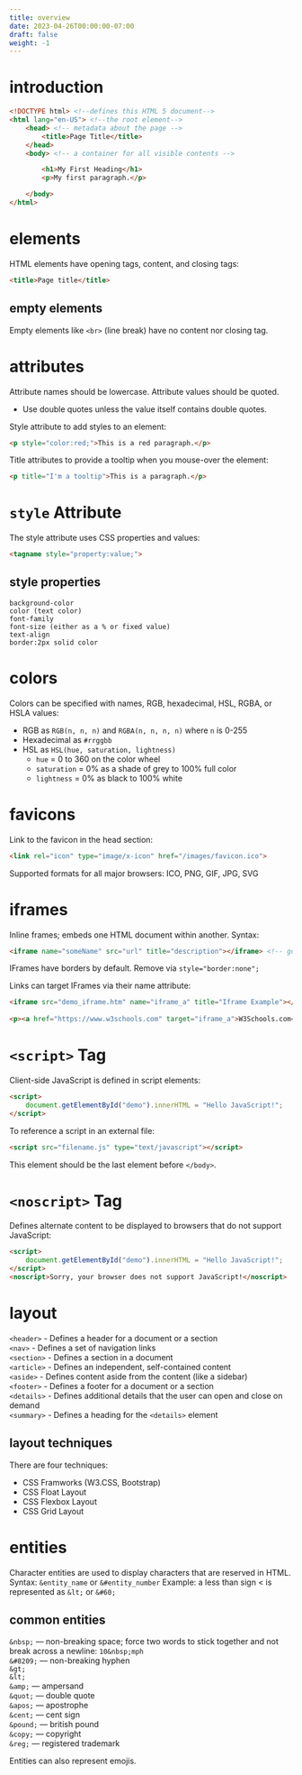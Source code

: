 ```yaml
---
title: overview
date: 2023-04-26T00:00:00-07:00
draft: false
weight: -1
---
```


# introduction
```html
<!DOCTYPE html> <!--defines this HTML 5 document-->
<html lang="en-US"> <!--the root element-->
	<head> <!-- metadata about the page -->
		<title>Page Title</title>
	</head>
	<body> <!-- a container for all visible contents -->

		<h1>My First Heading</h1>
		<p>My first paragraph.</p>

	</body>
</html>
```

# elements
HTML elements have opening tags, content, and closing tags:
```html
<title>Page title</title>
```

## empty elements
Empty elements like `<br>` (line break) have no content nor closing tag.

# attributes
Attribute names should be lowercase.
Attribute values should be quoted.
- Use double quotes unless the value itself contains double quotes.

Style attribute to add styles to an element:  
```html
<p style="color:red;">This is a red paragraph.</p>
```
Title attributes to provide a tooltip when you mouse-over the element:  
```html
<p title="I'm a tooltip">This is a paragraph.</p>
```

# `style` Attribute
The style attribute uses CSS properties and values:
```html
<tagname style="property:value;">
```

## style properties
```
background-color
color (text color)
font-family
font-size (either as a % or fixed value)
text-align
border:2px solid color
```

# colors
Colors can be specified with names, RGB, hexadecimal, HSL, RGBA, or HSLA values:
- RGB as `RGB(n, n, n)` and `RGBA(n, n, n, n)` where `n` is 0-255
- Hexadecimal as `#rrggbb`
- HSL as `HSL(hue, saturation, lightness)`
	- `hue` = 0 to 360 on the color wheel
	- `saturation` = 0% as a shade of grey to 100% full color
	- `lightness` = 0% as black to 100% white

# favicons
Link to the favicon in the head section:
```html
<link rel="icon" type="image/x-icon" href="/images/favicon.ico">
```

Supported formats for all major browsers:  ICO, PNG, GIF, JPG, SVG

# iframes
Inline frames; embeds one HTML document within another.
Syntax:  
```html
<iframe name="someName" src="url" title="description"></iframe> <!-- good practice to always include a title element -->
```

IFrames have borders by default.  Remove via `style="border:none";`

Links can target IFrames via their name attribute:
```html
<iframe src="demo_iframe.htm" name="iframe_a" title="Iframe Example"></iframe>
	
<p><a href="https://www.w3schools.com" target="iframe_a">W3Schools.com</a></p>
```

# `<script>` Tag
Client-side JavaScript is defined in script elements:
```html
<script>
    document.getElementById("demo").innerHTML = "Hello JavaScript!";
</script>
```

To reference a script in an external file:
```html
<script src="filename.js" type="text/javascript"></script>
```

This element should be the last element before `</body>`.
	
# `<noscript>` Tag
Defines alternate content to be displayed to browsers that do not support JavaScript:
```html
<script>
	document.getElementById("demo").innerHTML = "Hello JavaScript!";
</script>
<noscript>Sorry, your browser does not support JavaScript!</noscript>
```

# layout
`<header>` - Defines a header for a document or a section  
`<nav>` - Defines a set of navigation links  
`<section>` - Defines a section in a document  
`<article>` - Defines an independent, self-contained content  
`<aside>` - Defines content aside from the content (like a sidebar)  
`<footer>` - Defines a footer for a document or a section  
`<details>` - Defines additional details that the user can open and close on demand  
`<summary>` - Defines a heading for the `<details>` element  

## layout techniques
There are four techniques:
- CSS Framworks (W3.CSS, Bootstrap)
- CSS Float Layout
- CSS Flexbox Layout
- CSS Grid Layout

# entities
Character entities are used to display characters that are reserved in HTML.
Syntax:  `&entity_name` or `&#entity_number`
Example:  a less than sign < is represented as `&lt;` or `&#60;`

## common entities
`&nbsp;` — non-breaking space; force two words to stick together and not break across a newline:  `10&nbsp;mph`  
`&#8209;` — non-breaking hyphen  
`&gt;`  
`&lt;`  
`&amp;` — ampersand  
`&quot;` — double quote  
`&apos;` — apostrophe  
`&cent;` — cent sign  
`&pound;` — british pound  
`&copy;` — copyright  
`&reg;` — registered trademark  

Entities can also represent emojis.
